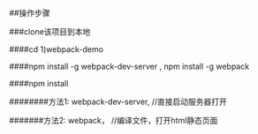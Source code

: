 ##操作步骤

###clone该项目到本地

  ####cd 1)webpack-demo 
  
  ####npm install -g webpack-dev-server ,  npm install -g webpack
  
  ####npm install
  
  ########方法1: webpack-dev-server,  //直接启动服务器打开
  
  #######方法2: webpack， //编译文件，打开html静态页面
